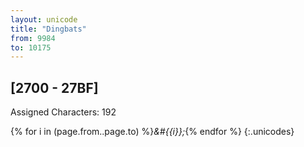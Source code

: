 ```yaml
---
layout: unicode
title: "Dingbats"
from: 9984
to: 10175
---
```


## 	[2700 - 27BF]

Assigned Characters: 192

{% for i in (page.from..page.to) %}<i>&#{{i}};</i>{% endfor %}
{:.unicodes}
